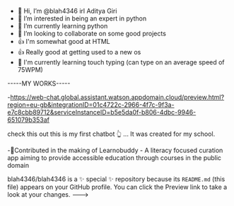 - 👋 Hi, I’m @blah4346 irl Aditya Giri
- 👀 I’m interested in being an expert in python 
- 🌱 I’m currently learning python
- 💞️ I’m looking to collaborate on some good projects 
- 👍 I'm somewhat good at HTML 
- 👍 Really good at getting used to a new os
- 🌱 I'm currently learning touch typing (can type on an average speed of 75WPM)

-----MY WORKS-----

-https://web-chat.global.assistant.watson.appdomain.cloud/preview.html?region=eu-gb&integrationID=01c4722c-2966-4f7c-9f3a-e7c8cbb89712&serviceInstanceID=b5e5da0f-b806-4dbc-9946-651079b353af

check this out this is my first chatbot 👆 ...
It was created for my school.

-🌹Contributed in the making of  Learnobuddy - A literacy focused curation app aiming to provide accessible education through courses in the public domain


blah4346/blah4346 is a ✨ special ✨ repository because its `README.md` (this file) appears on your GitHub profile.
You can click the Preview link to take a look at your changes.
--->
